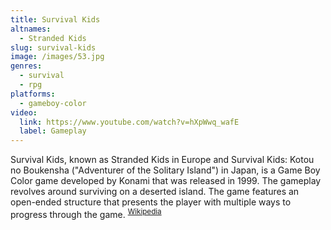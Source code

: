```yaml
---
title: Survival Kids
altnames:
  - Stranded Kids
slug: survival-kids
image: /images/53.jpg
genres:
  - survival
  - rpg
platforms:
  - gameboy-color
video:
  link: https://www.youtube.com/watch?v=hXpWwq_wafE
  label: Gameplay
---
```


Survival Kids, known as Stranded Kids in Europe and Survival Kids: Kotou no Boukensha ("Adventurer of the Solitary Island") in Japan, is a Game Boy Color game developed by Konami that was released in 1999. The gameplay revolves around surviving on a deserted island. The game features an open-ended structure that presents the player with multiple ways to progress through the game. <sup>[Wikipedia](https://en.wikipedia.org/wiki/Survival_Kids)</sup>
